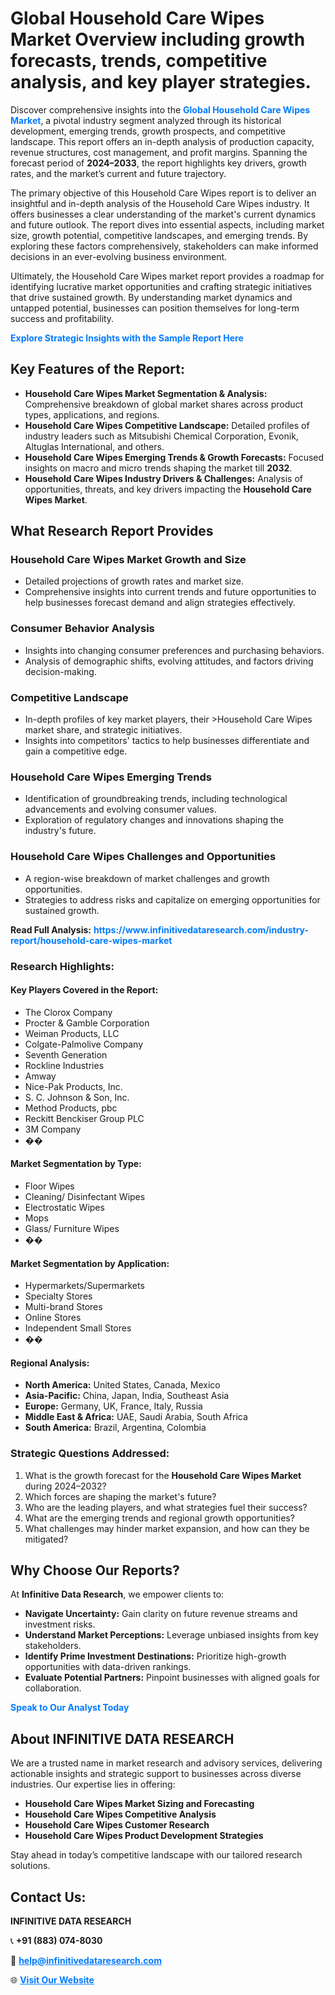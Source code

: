 <h1>Global Household Care Wipes Market Overview including growth forecasts, trends, competitive analysis, and key player strategies.</h1>
<p>
Discover comprehensive insights into the 
<a href="https://www.infinitivedataresearch.com/industry-report/household-care-wipes-market" rel="dofollow" style="color: #007BFF; text-decoration: none;"><strong>Global Household Care Wipes Market</strong></a>, a pivotal industry segment analyzed through its historical development, emerging trends, growth prospects, and competitive landscape. This report offers an in-depth analysis of production capacity, revenue structures, cost management, and profit margins. Spanning the forecast period of <strong>2024–2033</strong>, the report highlights key drivers, growth rates, and the market’s current and future trajectory.
</p>
<p>
The primary objective of this Household Care Wipes report is to deliver an insightful and in-depth analysis of the Household Care Wipes industry. It offers businesses a clear understanding of the market's current dynamics and future outlook. The report dives into essential aspects, including market size, growth potential, competitive landscapes, and emerging trends. By exploring these factors comprehensively, stakeholders can make informed decisions in an ever-evolving business environment.
</p>
<p>
Ultimately, the Household Care Wipes market report provides a roadmap for identifying lucrative market opportunities and crafting strategic initiatives that drive sustained growth. By understanding market dynamics and untapped potential, businesses can position themselves for long-term success and profitability.
</p>
<p>
<a href="https://www.infinitivedataresearch.com/request-sample/reportId=108778" style="color: #007BFF; text-decoration: none;"><strong>Explore Strategic Insights with the Sample Report Here</strong></a>
</p>

<h2>Key Features of the Report:</h2>
<ul>
<li><strong>Household Care Wipes Market Segmentation & Analysis:</strong> Comprehensive breakdown of global market shares across product types, applications, and regions.</li>
<li><strong>Household Care Wipes Competitive Landscape:</strong> Detailed profiles of industry leaders such as Mitsubishi Chemical Corporation, Evonik, Altuglas International, and others.</li>
<li><strong>Household Care Wipes Emerging Trends & Growth Forecasts:</strong> Focused insights on macro and micro trends shaping the market till <strong>2032</strong>.</li>
<li><strong>Household Care Wipes Industry Drivers & Challenges:</strong> Analysis of opportunities, threats, and key drivers impacting the <strong>Household Care Wipes Market</strong>.</li>
</ul>

<h2>What Research Report Provides</h2>
<h3>Household Care Wipes Market Growth and Size</h3>
<ul>
<li>Detailed projections of growth rates and market size.</li>
<li>Comprehensive insights into current trends and future opportunities to help businesses forecast demand and align strategies effectively.</li>
</ul>

<h3>Consumer Behavior Analysis</h3>
<ul>
<li>Insights into changing consumer preferences and purchasing behaviors.</li>
<li>Analysis of demographic shifts, evolving attitudes, and factors driving decision-making.</li>
</ul>

<h3>Competitive Landscape</h3>
<ul>
<li>In-depth profiles of key market players, their >Household Care Wipes market share, and strategic initiatives.</li>
<li>Insights into competitors' tactics to help businesses differentiate and gain a competitive edge.</li>
</ul>

<h3>Household Care Wipes Emerging Trends</h3>
<ul>
<li>Identification of groundbreaking trends, including technological advancements and evolving consumer values.</li>
<li>Exploration of regulatory changes and innovations shaping the industry's future.</li>
</ul>

<h3>Household Care Wipes Challenges and Opportunities</h3>
<ul>
<li>A region-wise breakdown of market challenges and growth opportunities.</li>
<li>Strategies to address risks and capitalize on emerging opportunities for sustained growth.</li>
</ul>
<p><strong>Read Full Analysis:</strong> <a href="https://www.infinitivedataresearch.com/industry-report/household-care-wipes-market" rel="dofollow" style="color: #007BFF; text-decoration: none;"><strong>https://www.infinitivedataresearch.com/industry-report/household-care-wipes-market</strong></a></p>
<h3>Research Highlights:</h3>
<h4>Key Players Covered in the Report:</h4>
<ul><li>The Clorox Company</li><li>Procter &amp; Gamble Corporation</li><li>Weiman Products, LLC</li><li>Colgate-Palmolive Company</li><li>Seventh Generation</li><li>Rockline Industries</li><li>Amway</li><li>Nice-Pak Products, Inc.</li><li>S. C. Johnson &amp; Son, Inc.</li><li>Method Products, pbc</li><li>Reckitt Benckiser Group PLC</li><li>3M Company</li><li>��</li></ul>
<h4>Market Segmentation by Type:</h4>
<ul><li>Floor Wipes</li><li>Cleaning/ Disinfectant Wipes</li><li>Electrostatic Wipes</li><li>Mops</li><li>Glass/ Furniture Wipes</li><li>��</li></ul>
<h4>Market Segmentation by Application:</h4>
<ul><li>Hypermarkets/Supermarkets</li><li>Specialty Stores</li><li>Multi-brand Stores</li><li>Online Stores</li><li>Independent Small Stores</li><li>��</li></ul>

<h4>Regional Analysis:</h4>
<ul>
<li><strong>North America:</strong> United States, Canada, Mexico</li>
<li><strong>Asia-Pacific:</strong> China, Japan, India, Southeast Asia</li>
<li><strong>Europe:</strong> Germany, UK, France, Italy, Russia</li>
<li><strong>Middle East & Africa:</strong> UAE, Saudi Arabia, South Africa</li>
<li><strong>South America:</strong> Brazil, Argentina, Colombia</li>
</ul>

<h3>Strategic Questions Addressed:</h3>
<ol>
<li>What is the growth forecast for the <strong>Household Care Wipes Market</strong> during 2024–2032?</li>
<li>Which forces are shaping the market's future?</li>
<li>Who are the leading players, and what strategies fuel their success?</li>
<li>What are the emerging trends and regional growth opportunities?</li>
<li>What challenges may hinder market expansion, and how can they be mitigated?</li>
</ol>

<h2>Why Choose Our Reports?</h2>
<p>At <strong>Infinitive Data Research</strong>, we empower clients to:</p>
<ul>
<li><strong>Navigate Uncertainty:</strong> Gain clarity on future revenue streams and investment risks.</li>
<li><strong>Understand Market Perceptions:</strong> Leverage unbiased insights from key stakeholders.</li>
<li><strong>Identify Prime Investment Destinations:</strong> Prioritize high-growth opportunities with data-driven rankings.</li>
<li><strong>Evaluate Potential Partners:</strong> Pinpoint businesses with aligned goals for collaboration.</li>
</ul>
<p><a href="https://www.infinitivedataresearch.com/industry-report/household-care-wipes-market" rel="dofollow" style="color: #007BFF; text-decoration: none;"><strong>Speak to Our Analyst Today</strong></a></p>

<h2>About INFINITIVE DATA RESEARCH</h2>
<p>We are a trusted name in market research and advisory services, delivering actionable insights and strategic support to businesses across diverse industries. Our expertise lies in offering:</p>
<ul>
<li><strong>Household Care Wipes Market Sizing and Forecasting</strong></li>
<li><strong>Household Care Wipes Competitive Analysis</strong></li>
<li><strong>Household Care Wipes Customer Research</strong></li>
<li><strong>Household Care Wipes Product Development Strategies</strong></li>
</ul>
<p>Stay ahead in today’s competitive landscape with our tailored research solutions.</p>

<h2>Contact Us:</h2>
<p><strong>INFINITIVE DATA RESEARCH</strong></p>
<p>📞 <strong>+91 (883) 074-8030</strong></p>
<p>📧 <strong><a href="mailto:help@infinitivedataresearch.com" style="color: #007BFF;">help@infinitivedataresearch.com</a></strong></p>
<p>🌐 <strong><a href="https://www.infinitivedataresearch.com" rel="dofollow" style="color: #007BFF;">Visit Our Website</a></strong></p>